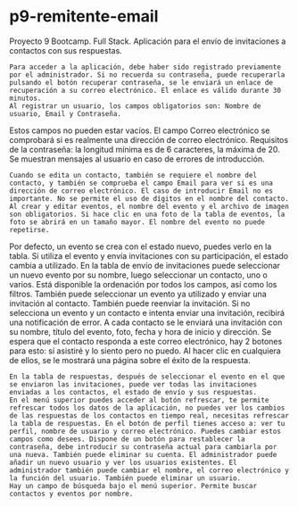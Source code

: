 # p9-remitente-email
Proyecto 9 Bootcamp. Full Stack. Aplicación para el envío de invitaciones a contactos con sus respuestas.

	Para acceder a la aplicación, debe haber sido registrado previamente por el administrador. Si no recuerda su contraseña, puede recuperarla pulsando el botón recuperar contraseña, se le enviará un enlace de recuperación a su correo electrónico. El enlace es válido durante 30 minutos.
	Al registrar un usuario, los campos obligatorios son: Nombre de usuario, Email y Contraseña. 
Estos campos no pueden estar vacíos. El campo Correo electrónico se comprobará si es realmente una dirección de correo electrónico.
Requisitos de la contraseña: la longitud mínima es de 6 caracteres, la máxima de 20. Se muestran mensajes al usuario en caso de errores de introducción.

	Cuando se edita un contacto, también se requiere el nombre del contacto, y también se comprueba el campo Email para ver si es una dirección de correo electrónico. El caso de introducir Email no es importante. No se permite el uso de dígitos en el nombre del contacto.
	Al crear y editar eventos, el nombre del evento y el archivo de imagen son obligatorios. Si hace clic en una foto de la tabla de eventos, la foto se abrirá en un tamaño mayor. El nombre del evento no puede repetirse.
Por defecto, un evento se crea con el estado nuevo, puedes verlo en la tabla. Si utiliza el evento y envía invitaciones con su participación, el estado cambia a utilizado.
	En la tabla de envío de invitaciones puede seleccionar un nuevo evento por su nombre, luego seleccionar un contacto, uno o varios. Está disponible la ordenación por todos los campos, así como los filtros. También puede seleccionar un evento ya utilizado y enviar una invitación al contacto. También puede reenviar la invitación. Si no selecciona un evento y un contacto e intenta enviar una invitación, recibirá una notificación de error. A cada contacto se le enviará una invitación con su nombre, título del evento, foto, fecha y hora de inicio y dirección. Se espera que el contacto responda a este correo electrónico, hay 2 botones para esto: sí asistiré y lo siento pero no puedo. Al hacer clic en cualquiera de ellos, se le mostrará una página sobre el éxito de la respuesta.
 
	En la tabla de respuestas, después de seleccionar el evento en el que se enviaron las invitaciones, puede ver todas las invitaciones enviadas a los contactos, el estado de envío y sus respuestas.
	En el menú superior puedes acceder al botón refrescar, te permite refrescar todos los datos de la aplicación, no puedes ver los cambios de las respuestas de los contactos en tiempo real, necesitas refrescar la tabla de respuestas. En el botón de perfil tienes acceso a: ver tu perfil, nombre de usuario y correo electrónico. Puedes cambiar estos campos como desees. Dispone de un botón para restablecer la contraseña, debe introducir su contraseña actual para cambiarla por una nueva. También puede eliminar su cuenta. El administrador puede añadir un nuevo usuario y ver los usuarios existentes. El administrador también puede cambiar el nombre, el correo electrónico y la función del usuario. También puede eliminar un usuario.
	Hay un campo de búsqueda bajo el menú superior. Permite buscar contactos y eventos por nombre.


